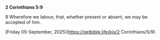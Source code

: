 **2 Corinthians 5:9**

9 Wherefore we labour, that, whether present or absent, we may be accepted of him.

[Friday 05-September, 2025](https://getbible.life/kjv/2 Corinthians/5/9)
